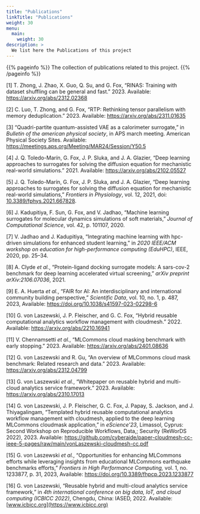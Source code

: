 ```yaml
---
title: "Publications"
linkTitle: "Publications"
weight: 30
menu:
  main:
    weight: 30
description: >
  We list here the Publications of this project
---
```


{{% pageinfo %}}
The collection of publications related to this project.
{{% /pageinfo %}}

<span class="csl-left-margin">\[1\] </span><span
class="csl-right-inline">T. Zhong, J. Zhao, X. Guo, Q. Su, and G. Fox,
“RINAS: Training with dataset shuffling can be general and fast.” 2023.
Available: <https://arxiv.org/abs/2312.02368></span>

<span class="csl-left-margin">\[2\] </span><span
class="csl-right-inline">C. Luo, T. Zhong, and G. Fox, “RTP: Rethinking
tensor parallelism with memory deduplication.” 2023. Available:
<https://arxiv.org/abs/2311.01635></span>

<span class="csl-left-margin">\[3\] </span><span
class="csl-right-inline">“Quadri-partite quantum-assisted VAE as a
calorimeter surrogate,” in *Bulletin of the american physical society*,
in APS march meeting. American Physical Society Sites. Available:
<https://meetings.aps.org/Meeting/MAR24/Session/Y50.5></span>

<span class="csl-left-margin">\[4\] </span><span
class="csl-right-inline">J. Q. Toledo-Marín, G. Fox, J. P. Sluka, and J.
A. Glazier, “Deep learning approaches to surrogates for solving the
diffusion equation for mechanistic real-world simulations.” 2021.
Available: <https://arxiv.org/abs/2102.05527></span>

<span class="csl-left-margin">\[5\] </span><span
class="csl-right-inline">J. Q. Toledo-Marín, G. Fox, J. P. Sluka, and J.
A. Glazier, “Deep learning approaches to surrogates for solving the
diffusion equation for mechanistic real-world simulations,” *Frontiers
in Physiology*, vol. 12, 2021, doi:
[10.3389/fphys.2021.667828](https://doi.org/10.3389/fphys.2021.667828).</span>

<span class="csl-left-margin">\[6\] </span><span
class="csl-right-inline">J. Kadupitiya, F. Sun, G. Fox, and V. Jadhao,
“Machine learning surrogates for molecular dynamics simulations of soft
materials,” *Journal of Computational Science*, vol. 42, p. 101107,
2020.</span>

<span class="csl-left-margin">\[7\] </span><span
class="csl-right-inline">V. Jadhao and J. Kadupitiya, “Integrating
machine learning with hpc-driven simulations for enhanced student
learning,” in *2020 IEEE/ACM workshop on education for high-performance
computing (EduHPC)*, IEEE, 2020, pp. 25–34.</span>

<span class="csl-left-margin">\[8\] </span><span
class="csl-right-inline">A. Clyde *et al.*, “Protein-ligand docking
surrogate models: A sars-cov-2 benchmark for deep learning accelerated
virtual screening,” *arXiv preprint arXiv:2106.07036*, 2021.</span>

<span class="csl-left-margin">\[9\] </span><span
class="csl-right-inline">E. A. Huerta *et al.*, “FAIR for AI: An
interdisciplinary and international community building perspective,”
*Scientific Data*, vol. 10, no. 1, p. 487, 2023, Available:
<https://doi.org/10.1038/s41597-023-02298-6></span>

<span class="csl-left-margin">\[10\] </span><span
class="csl-right-inline">G. von Laszewski, J. P. Fleischer, and G. C.
Fox, “Hybrid reusable computational analytics workflow management with
cloudmesh.” 2022. Available: <https://arxiv.org/abs/2210.16941></span>

<span class="csl-left-margin">\[11\] </span><span
class="csl-right-inline">V. Chennamsetti *et al.*, “MLCommons cloud
masking benchmark with early stopping.” 2023. Available:
<https://arxiv.org/abs/2401.08636></span>

<span class="csl-left-margin">\[12\] </span><span
class="csl-right-inline">G. von Laszewski and R. Gu, “An overview of
MLCommons cloud mask benchmark: Related research and data.” 2023.
Available: <https://arxiv.org/abs/2312.04799></span>

<span class="csl-left-margin">\[13\] </span><span
class="csl-right-inline">G. von Laszewski *et al.*, “Whitepaper on
reusable hybrid and multi-cloud analytics service framework.” 2023.
Available: <https://arxiv.org/abs/2310.17013></span>

<span class="csl-left-margin">\[14\] </span><span
class="csl-right-inline">G. von Laszewski, J. P. Fleischer, G. C. Fox,
J. Papay, S. Jackson, and J. Thiyagalingam, “Templated hybrid reusable
computational analytics workflow management with cloudmesh, applied to
the deep learning MLCommons cloudmask application,” in *eScience’23*,
Limassol, Cyprus: Second Workshop on Reproducible Workflows, Data,;
Security (ReWorDS 2022), 2023. Available:
<https://github.com/cyberaide/paper-cloudmesh-cc-ieee-5-pages/raw/main/vonLaszewski-cloudmesh-cc.pdf></span>

<span class="csl-left-margin">\[15\] </span><span
class="csl-right-inline">G. von Laszewski *et al.*, “Opportunities for
enhancing MLCommons efforts while leveraging insights from educational
MLCommons earthquake benchmarks efforts,” *Frontiers in High Performance
Computing,* vol. 1, no. 1233877, p. 31, 2023, Available:
<https://doi.org/10.3389/fhpcp.2023.1233877></span>

<span class="csl-left-margin">\[16\] </span><span
class="csl-right-inline">G. von Laszewski, “Reusable hybrid and
multi-cloud analytics service framework,” in *4th international
conference on big data, IoT, and cloud computing (ICBICC 2022)*,
Chengdu, China: IASED, 2022. Available:
[www.icbicc.org](https://www.icbicc.org)</span>

